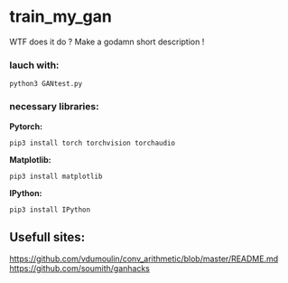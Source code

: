 # train_my_gan

WTF does it do ? Make a godamn short description !

### lauch with:

```
python3 GANtest.py
```

### necessary libraries:

**Pytorch:**
```
pip3 install torch torchvision torchaudio
```

**Matplotlib:**
```
pip3 install matplotlib
```
**IPython:**
```
pip3 install IPython
```
## Usefull sites:

https://github.com/vdumoulin/conv_arithmetic/blob/master/README.md
https://github.com/soumith/ganhacks



